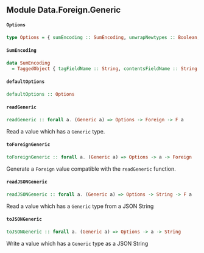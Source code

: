 ## Module Data.Foreign.Generic

#### `Options`

``` purescript
type Options = { sumEncoding :: SumEncoding, unwrapNewtypes :: Boolean, unwrapSingleArgumentConstructors :: Boolean, maybeAsNull :: Boolean, tupleAsPair :: Boolean }
```

#### `SumEncoding`

``` purescript
data SumEncoding
  = TaggedObject { tagFieldName :: String, contentsFieldName :: String }
```

#### `defaultOptions`

``` purescript
defaultOptions :: Options
```

#### `readGeneric`

``` purescript
readGeneric :: forall a. (Generic a) => Options -> Foreign -> F a
```

Read a value which has a `Generic` type.

#### `toForeignGeneric`

``` purescript
toForeignGeneric :: forall a. (Generic a) => Options -> a -> Foreign
```

Generate a `Foreign` value compatible with the `readGeneric` function.

#### `readJSONGeneric`

``` purescript
readJSONGeneric :: forall a. (Generic a) => Options -> String -> F a
```

Read a value which has a `Generic` type from a JSON String

#### `toJSONGeneric`

``` purescript
toJSONGeneric :: forall a. (Generic a) => Options -> a -> String
```

Write a value which has a `Generic` type as a JSON String


